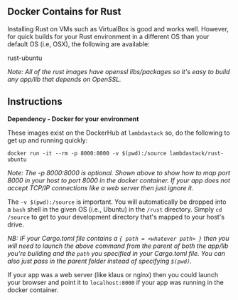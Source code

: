 ## Docker Contains for Rust
Installing Rust on VMs such as VirtualBox is good and works well. However, for quick builds for your Rust environment in a different OS than your default OS (i.e, OSX), the following are available:

rust-ubuntu

*Note: All of the rust images have openssl libs/packages so it's easy to build any app/lib that depends on OpenSSL.*

## Instructions
**Dependency - Docker for your environment**

These images exist on the DockerHub at `lambdastack` so, do the following to get up and running quickly:

```
docker run -it --rm -p 8000:8000 -v $(pwd):/source lambdastack/rust-ubuntu
```

*Note: The -p 8000:8000 is optional. Shown above to show how to map port 8000 in your host to port 8000 in the docker container. If your app does not accept TCP/IP connections like a web server then just ignore it.*

The `-v $(pwd):/source` is important. You will automatically be dropped into a `bash` shell in the given OS (i.e., Ubuntu) in the `/rust` directory. Simply `cd /source` to get to your development directory that's mapped to your host's drive.

*NB: IF your Cargo.toml file contains a `{ path = <whatever path> }` then you will need to launch the above command from the parent of both the app/lib you're building and the `path` you specified in your Cargo.toml file. You can also just pass in the parent folder instead of specifying `$(pwd)`.*

If your app was a web server (like klaus or nginx) then you could launch your browser and point it to `localhost:8000` if your app was running in the docker container.
